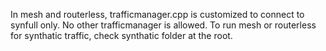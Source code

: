 In mesh and routerless, trafficmanager.cpp is customized to connect to synfull only. No other trafficmanager is allowed. 
To run mesh or routerless for synthatic traffic, check synthatic folder at the root.
